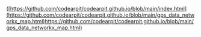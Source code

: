 ([https://github.com/codearpit/codearpit.github.io/blob/main/index.html](https://github.com/codearpit/codearpit.github.io/blob/main/gps_data_networkx_map.html)https://github.com/codearpit/codearpit.github.io/blob/main/gps_data_networkx_map.html)

